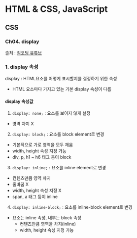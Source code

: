 # HTML & CSS, JavaScript

## CSS

### Ch04. display

출처 : [짐코딩 유튜브](https://www.youtube.com/playlist?list=PLlaP-jSd-nK-ponbKDjrSn3BQG9MgHSKv)

### 1. display 속성

display : HTML요소를 어떻게 표시할지를 결정하기 위한 속성

- HTML 요소마다 가지고 있는 기본 display 속성이 다름

#### display 속성값

1. `display: none;` : 요소를 보이지 않게 설정

- 영역 차지 X

2. `display: block;` : 요소를 block element로 변경

- 기본적으로 가로 영역을 모두 채움
- width, height 속성 지정 가능
- div, p, h1 ~ h6 태그 등이 block

3. `display: inline;` : 요소를 inline element로 변경

- 컨텐츠만큼 영역 차지
- 줄바꿈 X
- width, height 속성 지정 X
- span, a 태그 등이 inline

4. `display: inline-block;` : 요소를 inline-block element로 변경

- 요소는 inline 속성, 내부는 block 속성
  - 컨텐츠만큼 영역을 차지(inline)
  - width, height 속성 지정 가능
